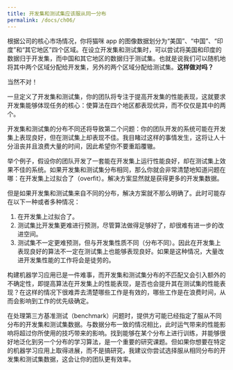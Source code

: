 ```yaml
---
title: 开发集和测试集应该服从同一分布
permalink: /docs/ch06/
---
```


根据公司的核心市场情况，你将猫咪 app 的图像数据划分为“美国”、“中国”、“印度”和“其它地区”四个区域。在设立开发集和测试集时，可以尝试将美国和印度的数据归于开发集，而中国和其它地区的数据归于测试集。也就是说我们可以随机地将其中两个区域分配给开发集，另外的两个区域分配给测试集。**这样做对吗？**

当然不对！

一旦定义了开发集和测试集，你的团队将专注于提高开发集的性能表现，这就要求开发集能够体现任务的核心：使算法在四个地区都表现优异，而不仅仅是其中的两个。

开发集和测试集的分布不同还将导致第二个问题：你的团队开发的系统可能在开发集上表现良好，但在测试集上却表现不佳。我目睹过这样的事情发生，这将让人十分沮丧并且浪费大量的时间，因此希望你不要重蹈覆辙。

举个例子，假设你的团队开发了一套能在开发集上运行性能良好，却在测试集上效果不佳的系统。如果开发集和测试集分布相同，那么你就会非常清楚地知道问题在哪：在开发集上过拟合了（overfit）。解决方案显然就是获得更多的开发集数据。

但是如果开发集和测试集来自不同的分布，解决方案就不那么明确了。此时可能存在以下一种或者多种情况：

1. 在开发集上过拟合了。
2. 测试集比开发集更难进行预测，尽管算法做得足够好了，却很难有进一步的改进空间。
3. 测试集不一定更难预测，但与开发集性质不同（分布不同）。因此在开发集上表现良好的算法不一定在测试集上也能够表现良好。如果是这种情况，大量改进开发集性能的工作将会是徒劳的。

构建机器学习应用已是一件难事，而开发集和测试集分布的不匹配又会引入额外的不确定性，即提高算法在开发集上的性能表现，是否也会提升其在测试集的性能表现？在这样的情况下很难弄去清楚哪些工作是有效的，哪些工作是在浪费时间，从而会影响到工作的优先级确定。

在处理第三方基准测试（benchmark）问题时，提供方可能已经指定了服从不同分布的开发集和测试集数据。与数据分布一致的情况相比，此时运气带来的性能影响将超过你所使用的技巧带来的影响。找到能够在某个分布上进行训练，并能够很好地泛化到另一个分布的学习算法，是一个重要的研究课题。但如果你想要在特定的机器学习应用上取得进展，而不是搞研究，我建议你尝试选择服从相同分布的开发集和测试集数据，这会让你的团队更有效率。